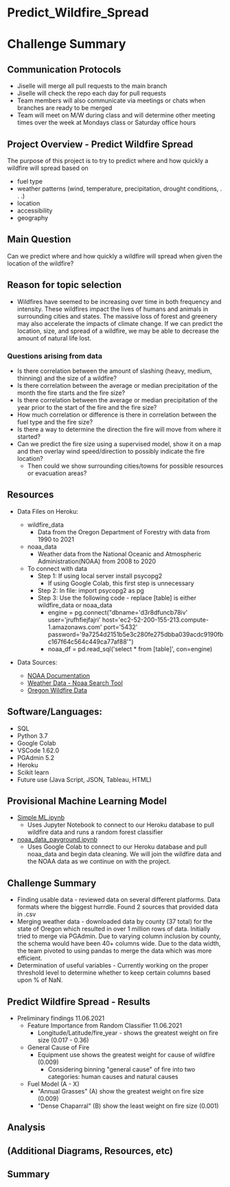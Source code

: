 # Predict_Wildfire_Spread

# Challenge Summary

## Communication Protocols
- Jiselle will merge all pull requests to the main branch
- Jiselle will check the repo each day for pull requests
- Team members will also communicate via meetings or chats when branches are ready to be merged
- Team will meet on M/W during class and will determine other meeting times over the week at Mondays class or Saturday office hours

## Project Overview - Predict Wildfire Spread

The purpose of this project is to try to predict where and how quickly a wildfire will spread based on
- fuel type
- weather patterns (wind, temperature, precipitation, drought conditions, . . .)
- location
- accessibility
- geography

## Main Question

Can we predict where and how quickly a wildfire will spread when given the location of the wildfire?

## Reason for topic selection
- Wildfires have seemed to be increasing over time in both frequency and intensity. These wildfires impact the lives of humans and animals in surrounding cities and states. The massive loss of forest and greenery may also accelerate the impacts of climate change. If we can predict the location, size, and spread of a wildfire, we may be able to decrease the amount of natural life lost.

### Questions arising from data

- Is there correlation between the amount of slashing (heavy, medium, thinning) and the size of a wildfire?
- Is there correlation between the average or median precipitation of the month the fire starts and the fire size?
- Is there correlation between the average or median precipitation of the year prior to the start of the fire and the fire size?
- How much correlation or difference is there in correlation between the fuel type and the fire size?
- Is there a way to determine the direction the fire will move from where it started?
- Can we predict the fire size using a supervised model, show it on a map and then overlay wind speed/direction to possibly indicate the fire location?
    - Then could we show surrounding cities/towns for possible resources or evacuation areas?
    
## Resources
-  Data Files on Heroku:
    -  wildfire_data
        - Data from the Oregon Department of Forestry with data from 1990 to 2021 
    -  noaa_data
        -  Weather data from the National Oceanic and Atmospheric Administration(NOAA) from 2008 to 2020
    - To connect with data
        - Step 1: If using local server install psycopg2
            - If using Google Colab, this first step is unnecessary
        - Step 2: In file: import psycopg2 as pg
        - Step 3: Use the following code - replace [table] is either wildfire_data or noaa_data
            - engine = pg.connect("dbname='d3r8dfuncb78iv' user='jrufhfiejfajri' host='ec2-52-200-155-213.compute-1.amazonaws.com' port='5432' password='9a7254d2151b5e3c280fe275dbba039acdc9190fbc167f64c564c449ca77af88'")
            - noaa_df = pd.read_sql('select * from [table]', con=engine)    
    
-  Data Sources:
    - [NOAA Documentation](https://www1.ncdc.noaa.gov/pub/data/cdo/documentation/GHCND_documentation.pdf)
    - [Weather Data - Noaa Search Tool](https://www.ncdc.noaa.gov/cdo-web/search?datasetid=GHCND)
    - [Oregon Wildfire Data](https://apps.odf.oregon.gov/DIVISIONS/protection/fire_protection/fires/FIRESlist.asp)

## Software/Languages:
-  SQL
-  Python 3.7
-  Google Colab
-  VSCode 1.62.0
-  PGAdmin 5.2
-  Heroku
-  Scikit learn
-  Future use (Java Script, JSON, Tableau, HTML)

## Provisional Machine Learning Model
  - [Simple ML.ipynb](ML_Simple.ipynb)
    - Uses Jupyter Notebook to connect to our Heroku database to pull wildfire data and runs a random forest classifier
  - [noaa_data_payground.ipynb](https://colab.research.google.com/drive/1VAWK816E8hy7tyfbFem6Q9Z6DEXCUf_o#scrollTo=0Rzd3OD_kQlU)
     - Uses Google Colab to connect to our Heroku database and pull noaa_data and begin data cleaning. We will join the wildfire data and the NOAA data as we continue on with the project.

## Challenge Summary
- Finding usable data - reviewed data on several different platforms.  Data formats where the biggest hurrdle.  Found 2 sources that provided data in .csv
- Merging weather data - downloaded data by county (37 total) for the state of Oregon which resulted in over 1 million rows of data.  Initially tried to merge via PGAdmin.  Due to varying column inclusion by county, the schema would have been 40+ columns wide.  Due to the data width, the team pivoted to using pandas to merge the data which was more efficient. 
- Determination of useful variables - Currently working on the proper threshold level to determine whether to keep certain columns based upon % of NaN.

## Predict Wildfire Spread  - Results
- Preliminary findings 11.06.2021 
    - Feature Importance from Random Classifier 11.06.2021
        - Longitude/Latitude/fire_year - shows the greatest weight on fire size (0.017 - 0.36)
    - General Cause of Fire
        - Equipment use shows the greatest weight for cause of wildfire (0.009)
            - Considering binning "general cause" of fire into two categories: human causes and natural causes
    - Fuel Model (A - X)
        - "Annual Grasses" (A) show the greatest weight on fire size (0.009)
        - "Dense Chaparral" (B) show the least weight on fire size (0.001)

## Analysis
## (Additional Diagrams, Resources, etc)
## Summary
